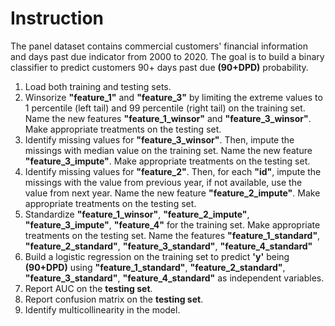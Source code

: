 # Instruction
The panel dataset contains commercial customers' financial information and days past due indicator from 2000 to 2020. The goal is to build a binary classifier to predict customers 90+ days past due **(90+DPD)** probability. 

1. Load both training and testing sets.
2. Winsorize **"feature_1"** and **"feature_3"** by limiting the extreme values to 1 percentile (left tail) and 99 percentile (right tail) on the training set. Name the new features **"feature_1_winsor"** and **"feature_3_winsor"**. Make appropriate treatments on the testing set.
3. Identify missing values for **"feature_3_winsor"**. Then, impute the missings with median value on the training set. Name the new feature **"feature_3_impute"**. Make appropriate treatments on the testing set.
4. Identify missing values for **"feature_2"**. Then, for each **"id"**, impute the missings with the value from previous year, if not available, use the value from next year. Name the new feature **"feature_2_impute"**. Make appropriate treatments on the testing set.
5. Standardize **"feature_1_winsor"**, **"feature_2_impute"**, **"feature_3_impute"**, **"feature_4"** for the training set. Make appropriate treatments on the testing set. Name the features **"feature_1_standard"**, **"feature_2_standard"**, **"feature_3_standard"**, **"feature_4_standard"**
6. Build a logistic regression on the training set to predict **'y'** being **(90+DPD)** using **"feature_1_standard"**, **"feature_2_standard"**, **"feature_3_standard"**, **"feature_4_standard"** as independent variables.
7. Report AUC on the **testing set**.
8. Report confusion matrix on the **testing set**.
9. Identify multicollinearity in the model. 
